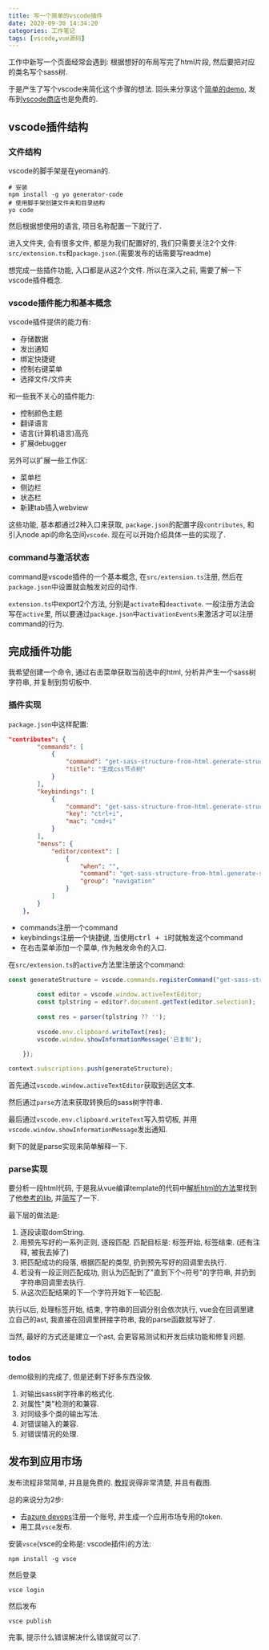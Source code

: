 ```yaml
---
title: 写一个简单的vscode插件
date: 2020-09-30 14:34:20
categories: 工作笔记
tags: [vscode,vue源码]
---
```

工作中新写一个页面经常会遇到: 根据想好的布局写完了html片段, 然后要把对应的类名写个sass树.

于是产生了写个vscode来简化这个步骤的想法. 回头来分享这个[简单的demo](https://github.com/cwj0417/vscode-get-sass-structure-from-html), 发布到[vscode商店](https://marketplace.visualstudio.com/items?itemName=cwj0417.get-sass-structure-from-html&ssr=false#overview)也是免费的.

<!--more-->

## vscode插件结构

### 文件结构

vscode的脚手架是在yeoman的.

```shell
# 安装
npm install -g yo generator-code
# 使用脚手架创建文件夹和目录结构
yo code
```

然后根据想使用的语言, 项目名称配置一下就行了.

进入文件夹, 会有很多文件, 都是为我们配置好的, 我们只需要关注2个文件: `src/extension.ts`和`package.json`.(需要发布的话需要写readme)

想完成一些插件功能, 入口都是从这2个文件. 所以在深入之前, 需要了解一下vscode插件概念.

### vscode插件能力和基本概念

vscode插件提供的能力有:

+ 存储数据
+ 发出通知
+ 绑定快捷键
+ 控制右键菜单
+ 选择文件/文件夹

和一些我不关心的插件能力:

+ 控制颜色主题
+ 翻译语言
+ 语言(计算机语言)高亮
+ 扩展debugger

另外可以扩展一些工作区:

+ 菜单栏
+ 侧边栏
+ 状态栏
+ 新建tab插入webview

这些功能, 基本都通过2种入口来获取, `package.json`的配置字段`contributes`, 和引入node api的命名空间`vscode`. 现在可以开始介绍具体一些的实现了.

### command与激活状态

command是vscode插件的一个基本概念, 在`src/extension.ts`注册, 然后在`package.json`中设置就会触发对应的动作.

`extension.ts`中export2个方法, 分别是`activate`和`deactivate`. 一般注册方法会写在`active`里, 所以要通过`package.json`中`activationEvents`来激活才可以注册command的行为.

## 完成插件功能

我希望创建一个命令, 通过右击菜单获取当前选中的html, 分析并产生一个sass树字符串, 并复制到剪切板中.

### 插件实现

`package.json`中这样配置:

```json
"contributes": {
		"commands": [
			{
				"command": "get-sass-structure-from-html.generate-structure",
				"title": "生成css节点树"
			}
		],
		"keybindings": [
			{
				"command": "get-sass-structure-from-html.generate-structure",
				"key": "ctrl+i",
				"mac": "cmd+i"
			}
		],
		"menus": {
			"editor/context": [
				{
					"when": "",
					"command": "get-sass-structure-from-html.generate-structure",
					"group": "navigation"
				}
			]
		}
	},
```

+ commands注册一个command
+ keybindings注册一个快捷键, 当使用<kbd>ctrl + i</kbd>时就触发这个command
+ 在右击菜单添加一个菜单, 作为触发命令的入口.

在`src/extension.ts`的`active`方法里注册这个command:

```ts
const generateStructure = vscode.commands.registerCommand("get-sass-structure-from-html.generate-structure", (fileUri: vscode.Uri) => {
  
		const editor = vscode.window.activeTextEditor;
		const tplstring = editor?.document.getText(editor.selection);
  
		const res = parser(tplstring ?? '');
                       
		vscode.env.clipboard.writeText(res);
		vscode.window.showInformationMessage('已复制');
  
	});

context.subscriptions.push(generateStructure);
```

首先通过`vscode.window.activeTextEditor`获取到选区文本.

然后通过`parse`方法来获取转换后的sass树字符串.

最后通过`vscode.env.clipboard.writeText`写入剪切板, 并用`vscode.window.showInformationMessage`发出通知.

剩下的就是parse实现来简单解释一下.

### parse实现

要分析一段html代码, 于是我从vue编译template的代码中[解析html的方法](https://github.com/vuejs/vue/blob/dev/src/compiler/parser/html-parser.js)里找到了他[参考的lib](http://erik.eae.net/simplehtmlparser/simplehtmlparser.js), 并[简写](https://github.com/cwj0417/vscode-get-sass-structure-from-html/blob/master/src/parser/htmlparser.ts)了一下.

最下层的做法是:

1. 逐段读取domString.
2. 用预先写好的一系列正则, 逐段匹配. 匹配目标是: 标签开始, 标签结束. (还有注释, 被我去掉了)
3. 把匹配成功的段落, 根据匹配的类型, 扔到预先写好的回调里去执行.
4. 若没有一段正则匹配成功, 则认为匹配到了"直到下个`<`符号"的字符串, 并扔到字符串回调里去执行.
5. 从这次匹配结果的下一个字符开始下一轮匹配.

执行以后, 处理标签开始, 结束, 字符串的回调分别会依次执行, vue会在回调里建立自己的ast, 我直接在回调里拼接字符串, 我的parse函数就写好了.

当然, 最好的方式还是建立一个ast, 会更容易测试和开发后续功能和修复问题.

### todos

demo级别的完成了, 但是还剩下好多东西没做.

1. 对输出sass树字符串的格式化.
2. 对属性"类"检测的和兼容.
3. 对同级多个类的输出写法.
4. 对错误输入的兼容.
5. 对错误情况的处理.

## 发布到应用市场

发布流程非常简单, 并且是免费的. [教程](https://code.visualstudio.com/api/working-with-extensions/publishing-extension)说得非常清楚, 并且有截图.

总的来说分为2步:

+ 去[azure devops](https://azure.microsoft.com/en-us/services/devops/)注册一个账号, 并生成一个应用市场专用的token.
+ 用工具`vsce`发布.

安装`vsce`(vsce的全称是: vscode插件)的方法: 

```shell
npm install -g vsce
```

然后登录

```shell
vsce login
```

然后发布

```shell
vsce publish
```

完事, 提示什么错误解决什么错误就可以了.